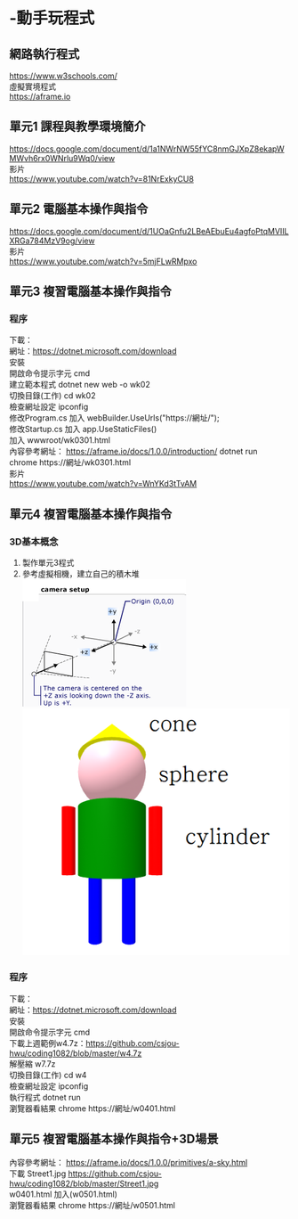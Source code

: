 # -動手玩程式
## 網路執行程式
https://www.w3schools.com/ <br/>
虛擬實境程式 <br/>
https://aframe.io
## 單元1 課程與教學環境簡介
https://docs.google.com/document/d/1a1NWrNW55fYC8nmGJXpZ8ekapWMWvh6rx0WNrlu9Wq0/view <br/>
影片<br/>
https://www.youtube.com/watch?v=81NrExkyCU8 <br/>

## 單元2 電腦基本操作與指令
https://docs.google.com/document/d/1UOaGnfu2LBeAEbuEu4agfoPtqMVIILXRGa784MzV9og/view <br/>
影片<br/>
https://www.youtube.com/watch?v=5mjFLwRMpxo

## 單元3 複習電腦基本操作與指令
### 程序
下載：<br/>
網址：https://dotnet.microsoft.com/download <br/>
安裝<br/>
開啟命令提示字元 cmd<br/>
建立範本程式 dotnet new web -o wk02<br/>
切換目錄(工作) cd wk02<br/>
檢查網址設定 ipconfig <br/>
修改Program.cs 加入 webBuilder.UseUrls("https://網址/"); <br/>
修改Startup.cs 加入 app.UseStaticFiles()<br/>
加入 wwwroot/wk0301.html <br/>
內容參考網址： https://aframe.io/docs/1.0.0/introduction/
dotnet run<br/>
chrome https://網址/wk0301.html <br/>
影片<br/>
https://www.youtube.com/watch?v=WnYKd3tTvAM


## 單元4 複習電腦基本操作與指令
### 3D基本概念
1. 製作單元3程式<br/>
2. 參考虛擬相機，建立自己的積木堆<br/>
![虛擬相機(ref:MS](BC3DFromMS.png)<br/>
![積木範例](wk04.png)<br/>
### 程序
下載：<br/>
網址：https://dotnet.microsoft.com/download <br/>
安裝<br/>
開啟命令提示字元 cmd<br/>
下載上週範例w4.7z：https://github.com/csjou-hwu/coding1082/blob/master/w4.7z <br/>
解壓縮 w7.7z<br/>
切換目錄(工作) cd w4<br/>
檢查網址設定 ipconfig <br/>
執行程式 dotnet run<br/>
瀏覽器看結果 chrome https://網址/w0401.html <br/>
## 單元5 複習電腦基本操作與指令+3D場景
內容參考網址： https://aframe.io/docs/1.0.0/primitives/a-sky.html <br/>
下載 Street1.jpg https://github.com/csjou-hwu/coding1082/blob/master/Street1.jpg <br/>
w0401.html 加入(w0501.html)<br/>
<a-sky src="Street1.jpg"></a-sky>
瀏覽器看結果 chrome https://網址/w0501.html <br/>

